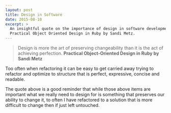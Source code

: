 ```yaml
---
layout: post
title: Design in Software
date: 2015-08-10
excerpt: >
  An insightful quote on the importance of design in software development from
  Practical Object Oriented Design in Ruby by Sandi Metz.
---
```


> Design is more the art of preserving changeability than it is the act of
> achieving perfection.  **Practical Object-Oriented Design in Ruby by Sandi
> Metz**

Too often when refactoring it can be easy to get carried away trying to refactor
and optimize to  structure that is perfect, expressive, concise and readable.

The quote above is a good reminder that while those above items are important
what we really need to design for is something that preserves our ability to
change it, to often I have refactored to a solution that is more difficult to
change then if just left untouched.
